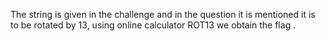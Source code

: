The string is given in the challenge and in the question it is mentioned it is to be rotated by 13, using online calculator ROT13 we obtain the flag .
